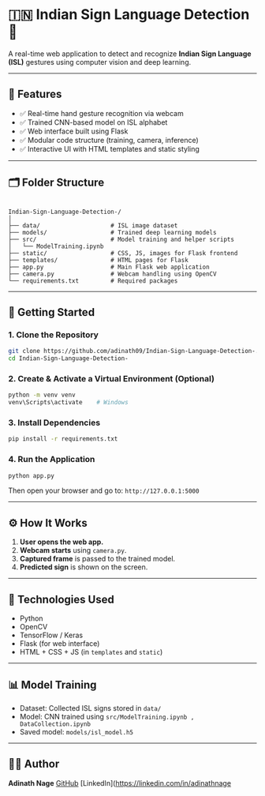 # 🇮🇳 Indian Sign Language Detection 🤟

A real-time web application to detect and recognize **Indian Sign Language (ISL)** gestures using computer vision and deep learning.

---

## 📌 Features

- ✅ Real-time hand gesture recognition via webcam
- ✅ Trained CNN-based model on ISL alphabet
- ✅ Web interface built using Flask
- ✅ Modular code structure (training, camera, inference)
- ✅ Interactive UI with HTML templates and static styling

---

## 🗂️ Folder Structure

```

Indian-Sign-Language-Detection-/
│
├── data/                    # ISL image dataset
├── models/                  # Trained deep learning models
├── src/                     # Model training and helper scripts
│   └── ModelTraining.ipynb
├── static/                  # CSS, JS, images for Flask frontend
├── templates/               # HTML pages for Flask
├── app.py                   # Main Flask web application
├── camera.py                # Webcam handling using OpenCV
└── requirements.txt         # Required packages

````

---

## 🚀 Getting Started

### 1. Clone the Repository

```bash
git clone https://github.com/adinath09/Indian-Sign-Language-Detection-.git
cd Indian-Sign-Language-Detection-
````

### 2. Create & Activate a Virtual Environment (Optional)

```bash
python -m venv venv
venv\Scripts\activate    # Windows
```

### 3. Install Dependencies

```bash
pip install -r requirements.txt
```

### 4. Run the Application

```bash
python app.py
```

Then open your browser and go to: `http://127.0.0.1:5000`

---

## ⚙️ How It Works

1. **User opens the web app.**
2. **Webcam starts** using `camera.py`.
3. **Captured frame** is passed to the trained model.
4. **Predicted sign** is shown on the screen.

---

## 🧠 Technologies Used

* Python
* OpenCV
* TensorFlow / Keras
* Flask (for web interface)
* HTML + CSS + JS (in `templates` and `static`)

---

## 📊 Model Training

* Dataset: Collected ISL signs stored in `data/`
* Model: CNN trained using `src/ModelTraining.ipynb , DataCollection.ipynb`
* Saved model: `models/isl_model.h5`

---

## 🙋‍♂️ Author

**Adinath Nage**
[GitHub](https://github.com/adinath09)
[LinkedIn](https://linkedin.com/in/adinathnage
